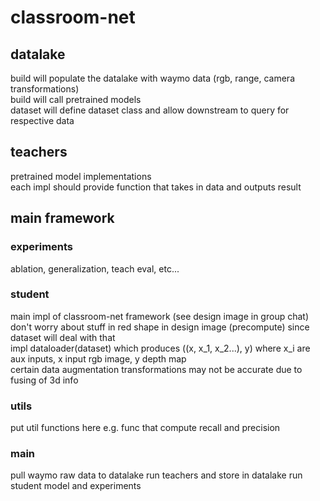 # classroom-net

## datalake
build will populate the datalake with waymo data (rgb, range, camera transformations) \
build will call pretrained models \
dataset will define dataset class and allow downstream to query for respective data

## teachers
pretrained model implementations \
each impl should provide function that takes in data and outputs result

## main framework
### experiments
ablation, generalization, teach eval, etc...

### student
main impl of classroom-net framework (see design image in group chat) \
don't worry about stuff in red shape in design image (precompute) since dataset will deal with that \
impl dataloader(dataset) which produces ((x, x_1, x_2...), y) where x_i are aux inputs, x input rgb image, y depth map \
certain data augmentation transformations may not be accurate due to fusing of 3d info

### utils
put util functions here e.g. func that compute recall and precision

### main
pull waymo raw data to datalake
run teachers and store in datalake
run student model and experiments
